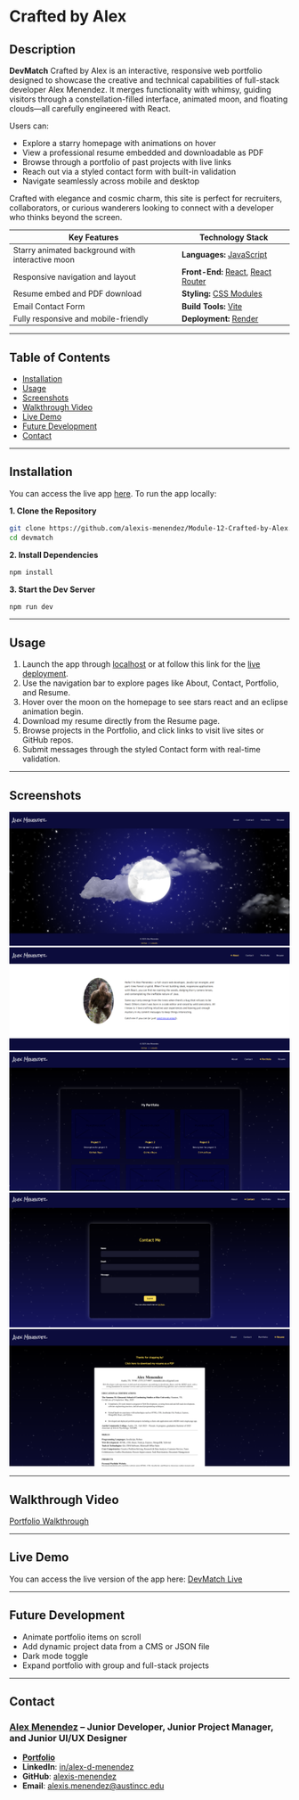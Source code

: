 # Crafted by Alex

## **Description**

**DevMatch** Crafted by Alex is an interactive, responsive web portfolio designed to showcase the creative and technical capabilities of full-stack developer Alex Menendez. It merges functionality with whimsy, guiding visitors through a constellation-filled interface, animated moon, and floating clouds—all carefully engineered with React.

Users can:

- Explore a starry homepage with animations on hover
- View a professional resume embedded and downloadable as PDF
- Browse through a portfolio of past projects with live links
- Reach out via a styled contact form with built-in validation
- Navigate seamlessly across mobile and desktop

Crafted with elegance and cosmic charm, this site is perfect for recruiters, collaborators, or curious wanderers looking to connect with a developer who thinks beyond the screen.

| **Key Features**                                 | **Technology Stack**                                                                 |
| ------------------------------------------------ | ------------------------------------------------------------------------------------ |
| Starry animated background with interactive moon | **Languages:** [JavaScript](https://developer.mozilla.org/)                          |
| Responsive navigation and layout                 | **Front-End:** [React](https://react.dev/), [React Router](https://reactrouter.com/) |
| Resume embed and PDF download                    | **Styling:** [CSS Modules](https://github.com/css-modules/css-modules)               |
| Email Contact Form                               | **Build Tools:** [Vite](https://vitejs.dev/)                                         |
| Fully responsive and mobile-friendly             | **Deployment:** [Render](https://render.com/)                                        |

---

## Table of Contents

- [Installation](#installation)
- [Usage](#usage)
- [Screenshots](#screenshots)
- [Walkthrough Video](#walkthrough-video)
- [Live Demo](#live-demo)
- [Future Development](#future-development)
- [Contact](#contact)

---

## Installation

You can access the live app [here](https://alex-menendez.onrender.com/). To run the app locally:

**1. Clone the Repository**

```bash
git clone https://github.com/alexis-menendez/Module-12-Crafted-by-Alex.git
cd devmatch
```

**2. Install Dependencies**

```bash
npm install
```

**3. Start the Dev Server**

```bash
npm run dev
```

---

## Usage
1. Launch the app through [localhost](http://localhost:5173) or at follow this link for the [live deployment](https://alex-menendez.onrender.com/).
2. Use the navigation bar to explore pages like About, Contact, Portfolio, and Resume.
3. Hover over the moon on the homepage to see stars react and an eclipse animation begin.
4. Download my resume directly from the Resume page.
5. Browse projects in the Portfolio, and click links to visit live sites or GitHub repos.
6. Submit messages through the styled Contact form with real-time validation.

---

## Screenshots

![homepage-screenshot](https://github.com/alexis-menendez/Module-12-Crafted-By-Alex/blob/main/Assets/p-home.png?raw=true)
![about-screenshot](https://github.com/alexis-menendez/Module-12-Crafted-By-Alex/blob/main/Assets/p-about.png?raw=true)
![portfolio-screenshot](https://github.com/alexis-menendez/Module-12-Crafted-By-Alex/blob/main/Assets/p-portfolio.png?raw=true)
![contact-screenshot](https://github.com/alexis-menendez/Module-12-Crafted-By-Alex/blob/main/Assets/p-contact.png?raw=true)
![resume-screenshot](https://github.com/alexis-menendez/Module-12-Crafted-By-Alex/blob/main/Assets/p-resume.png?raw=true)



---

## Walkthrough Video

[Portfolio Walkthrough](https://drive.google.com/file/d/1xTYGZXhS27lcVUFJ1mtKC4FvDFeLgCee/view?usp=sharing)

---

## Live Demo

You can access the live version of the app here: [DevMatch Live](https://alex-menendez.onrender.com/)

---

## Future Development

- Animate portfolio items on scroll
- Add dynamic project data from a CMS or JSON file
- Dark mode toggle
- Expand portfolio with group and full-stack projects

---

## Contact

### [**Alex Menendez**](https://alex-menendez.onrender.com/) – Junior Developer, Junior Project Manager, and Junior UI/UX Designer

- [**Portfolio**](https://alex-menendez.onrender.com/)
- **LinkedIn**: [in/alex-d-menendez](https://www.linkedin.com/in/alex-d-menendez/)
- **GitHub**: [alexis-menendez](https://github.com/alexis-menendez)
- **Email**: [alexis.menendez@austincc.edu](https://alex-menendez.onrender.com/contact)

